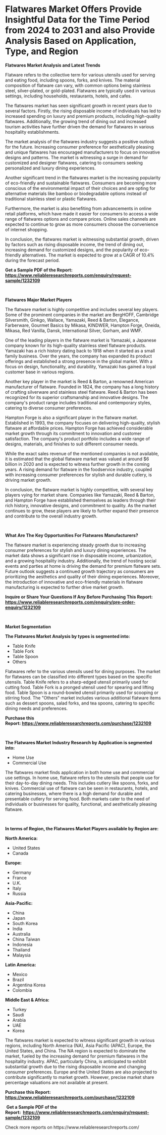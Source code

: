 <p><h1>Flatwares Market Offers Provide Insightful Data for the Time Period from 2024 to 2031 and also Provide Analysis Based on Application, Type, and Region</h1></p><p><strong>Flatwares Market Analysis and Latest Trends</strong></p>
<p><p>Flatware refers to the collective term for various utensils used for serving and eating food, including spoons, forks, and knives. The material composition of flatware can vary, with common options being stainless steel, silver-plated, or gold-plated. Flatwares are typically used in various settings, including households, restaurants, hotels, and cafes.</p><p>The flatwares market has seen significant growth in recent years due to several factors. Firstly, the rising disposable income of individuals has led to increased spending on luxury and premium products, including high-quality flatwares. Additionally, the growing trend of dining out and increased tourism activities have further driven the demand for flatwares in various hospitality establishments.</p><p>The market analysis of the flatwares industry suggests a positive outlook for the future. Increasing consumer preference for aesthetically pleasing and unique flatwares has encouraged manufacturers to focus on innovative designs and patterns. The market is witnessing a surge in demand for customized and designer flatwares, catering to consumers seeking personalized and luxury dining experiences.</p><p>Another significant trend in the flatwares market is the increasing popularity of eco-friendly and sustainable flatwares. Consumers are becoming more conscious of the environmental impact of their choices and are opting for alternative materials like bamboo or biodegradable options instead of traditional stainless steel or plastic flatwares.</p><p>Furthermore, the market is also benefiting from advancements in online retail platforms, which have made it easier for consumers to access a wide range of flatwares options and compare prices. Online sales channels are expected to continue to grow as more consumers choose the convenience of internet shopping.</p><p>In conclusion, the flatwares market is witnessing substantial growth, driven by factors such as rising disposable income, the trend of dining out, increasing demand for customized designs, and the popularity of eco-friendly alternatives. The market is expected to grow at a CAGR of 10.4% during the forecast period.</p></p>
<p><strong>Get a Sample PDF of the Report:&nbsp; <a href="https://www.reliableresearchreports.com/enquiry/request-sample/1232109">https://www.reliableresearchreports.com/enquiry/request-sample/1232109</a></strong></p>
<p>&nbsp;</p>
<p><strong>Flatwares Major Market Players</strong></p>
<p><p>The flatware market is highly competitive and includes several key players. Some of the prominent companies in the market are BergHOFF, Cambridge Silversmith, Ginkgo, Wallace, Yamazaki, Reed & Barton, Elegance, Farberware, Gourmet Basics by Mikasa, KINDWER, Hampton Forge, Oneida, Mikasa, Red Vanilla, Dansk, International Silver, Gorham, and WMF.</p><p>One of the leading players in the flatware market is Yamazaki, a Japanese company known for its high-quality stainless steel flatware products. Yamazaki has a rich history dating back to 1918 when it started as a small family business. Over the years, the company has expanded its product offerings and established a strong presence in the global market. With a focus on design, functionality, and durability, Yamazaki has gained a loyal customer base in various regions.</p><p>Another key player in the market is Reed & Barton, a renowned American manufacturer of flatware. Founded in 1824, the company has a long history of crafting silverware and stainless steel flatware. Reed & Barton has been recognized for its superior craftsmanship and innovative designs. The company's product range includes traditional and contemporary styles, catering to diverse consumer preferences.</p><p>Hampton Forge is also a significant player in the flatware market. Established in 1993, the company focuses on delivering high-quality, stylish flatware at affordable prices. Hampton Forge has achieved considerable market growth through its commitment to innovation and customer satisfaction. The company's product portfolio includes a wide range of designs, materials, and finishes to suit different consumer needs.</p><p>While the exact sales revenue of the mentioned companies is not available, it is estimated that the global flatware market was valued at around $6 billion in 2020 and is expected to witness further growth in the coming years. A rising demand for flatware in the foodservice industry, coupled with increasing consumer preferences for stylish and durable cutlery, is driving market growth.</p><p>In conclusion, the flatware market is highly competitive, with several key players vying for market share. Companies like Yamazaki, Reed & Barton, and Hampton Forge have established themselves as leaders through their rich history, innovative designs, and commitment to quality. As the market continues to grow, these players are likely to further expand their presence and contribute to the overall industry growth.</p></p>
<p>&nbsp;</p>
<p><strong>What Are The Key Opportunities For Flatwares Manufacturers?</strong></p>
<p><p>The flatware market is experiencing steady growth due to increasing consumer preferences for stylish and luxury dining experiences. The market data shows a significant rise in disposable income, urbanization, and a growing hospitality industry. Additionally, the trend of hosting social events and parties at home is driving the demand for premium flatware sets. Future outlook suggests a continued growth trajectory as consumers are prioritizing the aesthetics and quality of their dining experiences. Moreover, the introduction of innovative and eco-friendly materials in flatware manufacturing is expected to further drive market growth.</p></p>
<p><strong>Inquire or Share Your Questions If Any Before Purchasing This Report: <a href="https://www.reliableresearchreports.com/enquiry/pre-order-enquiry/1232109">https://www.reliableresearchreports.com/enquiry/pre-order-enquiry/1232109</a></strong></p>
<p>&nbsp;</p>
<p><strong>Market Segmentation</strong></p>
<p><strong>The Flatwares Market Analysis by types is segmented into:</strong></p>
<p><ul><li>Table Knife</li><li>Table Fork</li><li>Table Spoon</li><li>Others</li></ul></p>
<p><p>Flatwares refer to the various utensils used for dining purposes. The market for flatwares can be classified into different types based on the specific utensils. Table Knife refers to a sharp-edged utensil primarily used for cutting food. Table Fork is a pronged utensil used for spearing and lifting food. Table Spoon is a round-bowled utensil primarily used for scooping or stirring food. The "Others" market includes various additional flatware items such as dessert spoons, salad forks, and tea spoons, catering to specific dining needs and preferences.</p></p>
<p><strong>Purchase this Report:&nbsp;<a href="https://www.reliableresearchreports.com/purchase/1232109">https://www.reliableresearchreports.com/purchase/1232109</a></strong></p>
<p>&nbsp;</p>
<p><strong>The Flatwares Market Industry Research by Application is segmented into:</strong></p>
<p><ul><li>Home Use</li><li>Commercial Use</li></ul></p>
<p><p>The flatwares market finds application in both home use and commercial use settings. In home use, flatware refers to the utensils that people use for their day-to-day dining needs. This includes cutlery like spoons, forks, and knives. Commercial use of flatware can be seen in restaurants, hotels, and catering businesses, where there is a high demand for durable and presentable cutlery for serving food. Both markets cater to the need of individuals or businesses for quality, functional, and aesthetically pleasing flatware.</p></p>
<p>&nbsp;</p>
<p><strong>In terms of Region, the Flatwares Market Players available by Region are:</strong></p>
<p>
    <p> <strong> North America: </strong>
        <ul>
            <li>United States</li>
            <li>Canada</li>
        </ul>
        </p> 
    <p> <strong> Europe: </strong>
        <ul>
            <li>Germany</li>
            <li>France</li>
            <li>U.K.</li>
            <li>Italy</li>
            <li>Russia</li>
        </ul>
        </p> 
    <p> <strong> Asia-Pacific: </strong>
        <ul>
            <li>China</li>
            <li>Japan</li>
            <li>South Korea</li>
            <li>India</li>
            <li>Australia</li>
            <li>China Taiwan</li>
            <li>Indonesia</li>
            <li>Thailand</li>
            <li>Malaysia</li>
        </ul>
        </p> 
    <p> <strong> Latin America: </strong>
        <ul>
            <li>Mexico</li>
            <li>Brazil</li>
            <li>Argentina Korea</li>
            <li>Colombia</li>
        </ul>
        </p> 
    <p> <strong> Middle East & Africa: </strong>
        <ul>
            <li>Turkey</li>
            <li>Saudi</li>
            <li>Arabia</li>
            <li>UAE</li>
            <li>Korea</li>
        </ul>
    </p>
    </p>
<p><p>The flatwares market is expected to witness significant growth in various regions, including North America (NA), Asia Pacific (APAC), Europe, the United States, and China. The NA region is expected to dominate the market, fueled by the increasing demand for premium flatwares in the hospitality industry. APAC, particularly China, is anticipated to exhibit substantial growth due to the rising disposable income and changing consumer preferences. Europe and the United States are also projected to contribute significantly to market growth. However, precise market share percentage valuations are not available at present.</p></p>
<p><strong>Purchase this Report: <a href="https://www.reliableresearchreports.com/purchase/1232109">https://www.reliableresearchreports.com/purchase/1232109</a></strong></p>
<p>&nbsp;<strong>Get a Sample PDF of the Report:&nbsp;&nbsp;<a href="https://www.reliableresearchreports.com/enquiry/request-sample/1232109">https://www.reliableresearchreports.com/enquiry/request-sample/1232109</a></strong></p>
<p><strong></strong></p>
<p>Check more reports on https://www.reliableresearchreports.com/</p>